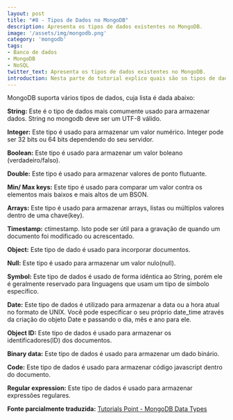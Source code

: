 ```yaml
---
layout: post
title: "#8 - Tipos de Dados no MongoDB"
description: Apresenta os tipos de dados existentes no MongoDB.
image: '/assets/img/mongodb.png'
category: 'mongodb'
tags:
- Banco de dados
- MongoDB
- NoSQL
twitter_text: Apresenta os tipos de dados existentes no MongoDB.
introduction: Nesta parte do tutorial explico quais são so tipos de dados suportados no MongoDB.
---
```

MongoDB suporta vários tipos de dados, cuja lista é dada abaixo:

**String:** Este é o tipo de dados mais comumente usado para armazenar dados. String no mongodb deve ser um UTF-8 válido.

**Integer:** Este tipo é usado para armazenar um valor numérico. Integer pode ser 32 bits ou 64 bits dependendo do seu servidor.

**Boolean:** Este tipo é usado para armazenar um valor boleano (verdadeiro/falso).

**Double:** Este tipo é usado para armazenar valores de ponto flutuante.

**Min/ Max keys:** Este tipo é usado para comparar um valor contra os elementos mais baixos e mais altos de um BSON.

**Arrays:** Este tipo é usado para armazenar arrays, listas ou múltiplos valores dentro de uma chave(key).

**Timestamp:** ctimestamp. Isto pode ser útil para a gravação de quando um documento foi modificado ou acrescentado.

**Object:** Este tipo de dado é usado para incorporar documentos.

**Null:** Este tipo é usado para armazenar um valor nulo(null).

**Symbol:** Este tipo de dados é usado de forma idêntica ao String, porém ele é geralmente reservado para linguagens que usam um tipo de símbolo específico.

**Date:** Este tipo de dados é utilizado para armazenar a data ou a hora atual no formato de UNIX. Você pode especificar o seu próprio date_time através da criação do objeto Date e passando o dia, mês e ano para ele.

**Object ID:** Este tipo de dados é usado para armazenar os identificadores(ID) dos documentos.

**Binary data:** Este tipo de dados é usado para armazenar um dado binário.

**Code:** Este tipo de dados é usado para armazenar código javascript dentro do documento.

**Regular expression:** Este tipo de dados é usado para armazenar expressões regulares.


**Fonte parcialmente traduzida:** [Tutorials Point - MongoDB Data Types](http://www.tutorialspoint.com/mongodb/mongodb_datatype.htm)
